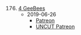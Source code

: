176. [4 GeeBees](https://linuxgamecast.com/2019/06/lwdw-176-4-geebees/)
     * 2019-06-26
        * [Patreon](https://www.patreon.com/posts/lwdw-176-4-27932626)
        * [UNCUT Patreon](https://www.patreon.com/posts/lwdw-176-live-27932600)

